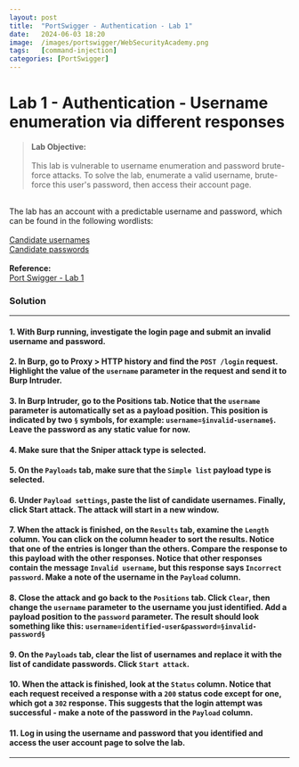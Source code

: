 ```yaml
---
layout: post
title:  "PortSwigger - Authentication - Lab 1"
date:   2024-06-03 18:20
image:  /images/portswigger/WebSecurityAcademy.png
tags:   [command-injection]
categories: [PortSwigger]
---
```


# Lab 1 - Authentication - Username enumeration via different responses
><b>Lab Objective:</b>
<br/><br/>
This lab is vulnerable to username enumeration and password brute-force attacks. To solve the lab, enumerate a valid username, brute-force this user's password, then access their account page.
<br/>
The lab has an account with a predictable username and password, which can be found in the following wordlists:
<br/>
<br/>
<a href="https://portswigger.net/web-security/authentication/auth-lab-usernames">Candidate usernames</a>
<br/>
<a href="https://portswigger.net/web-security/authentication/auth-lab-passwords">Candidate passwords</a>
<br/>
<br/>
<b>Reference:</b>
<br/>
<a href="https://portswigger.net/web-security/authentication/password-based/lab-username-enumeration-via-different-responses">Port Swigger - Lab 1</a>
<br/>




### Solution
<hr/>

#### 1. With Burp running, investigate the login page and submit an invalid username and password.


#### 2. In Burp, go to Proxy > HTTP history and find the `POST /login` request. Highlight the value of the `username` parameter in the request and send it to Burp Intruder.

#### 3. In Burp Intruder, go to the Positions tab. Notice that the `username` parameter is automatically set as a payload position. This position is indicated by two `§` symbols, for example: `username=§invalid-username§`. Leave the password as any static value for now.

#### 4. Make sure that the Sniper attack type is selected.

#### 5. On the `Payloads` tab, make sure that the `Simple list` payload type is selected.

#### 6. Under `Payload settings`, paste the list of candidate usernames. Finally, click Start attack. The attack will start in a new window.

#### 7. When the attack is finished, on the `Results` tab, examine the `Length` column. You can click on the column header to sort the results. Notice that one of the entries is longer than the others. Compare the response to this payload with the other responses. Notice that other responses contain the message `Invalid username`, but this response says `Incorrect password`. Make a note of the username in the `Payload` column.

#### 8. Close the attack and go back to the `Positions` tab. Click `Clear`, then change the `username` parameter to the username you just identified. Add a payload position to the `password` parameter. The result should look something like this: `username=identified-user&password=§invalid-password§`

#### 9. On the `Payloads` tab, clear the list of usernames and replace it with the list of candidate passwords. Click `Start attack`.

#### 10. When the attack is finished, look at the `Status` column. Notice that each request received a response with a `200` status code except for one, which got a `302` response. This suggests that the login attempt was successful - make a note of the password in the `Payload` column.

#### 11. Log in using the username and password that you identified and access the user account page to solve the lab.



<hr/>